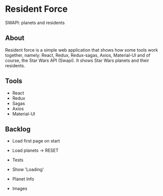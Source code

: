 
# Resident Force

SWAPI: planets and residents


## About

Resident force is a simple web application that shows how some tools work together, namely: React, Redux, Redux-sagas, Axios, Material-UI and of course, the Star Wars API (Swapi).
It shows Star Wars planets and their residents.

## Tools

- React
- Redux
- Sagas
- Axios
- Material-UI


## Backlog

- Load first page on start
- Load planets -> RESET
- Tests

- Show 'Loading'
- Planet Info
- Images